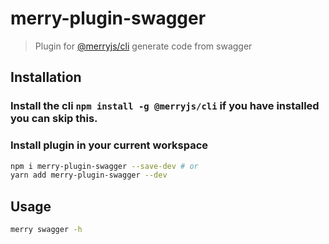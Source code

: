 # merry-plugin-swagger

> Plugin for [@merryjs/cli](https://github.com/merryjs/cli)
> generate code from swagger

## Installation

### Install the cli `npm install -g @merryjs/cli` if you have installed you can skip this.

### Install plugin in your current workspace

```sh
npm i merry-plugin-swagger --save-dev # or
yarn add merry-plugin-swagger --dev
```

## Usage

```sh
merry swagger -h
```

